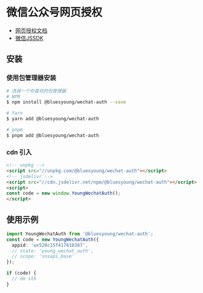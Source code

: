 # 微信公众号网页授权

- [网页授权文档](https://developers.weixin.qq.com/doc/offiaccount/OA_Web_Apps/Wechat_webpage_authorization.html)
- [微信JSSDK](https://developers.weixin.qq.com/doc/offiaccount/OA_Web_Apps/JS-SDK.html)

## 安装

### 使用包管理器安装

```bash
# 选择一个你喜欢的包管理器
# NPM
$ npm install @bluesyoung/wechat-auth --save

# Yarn
$ yarn add @bluesyoung/wechat-auth

# pnpm
$ pnpm add @bluesyoung/wechat-auth
```

### cdn 引入

```html
<!-- unpkg -->
<script src="//unpkg.com/@bluesyoung/wechat-auth"></script>
<!-- jsdelivr -->
<script src="//cdn.jsdelivr.net/npm/@bluesyoung/wechat-auth"></script>
<script>
const code = new window.YoungWechatAuth();
</script>
```

## 使用示例

```ts
import YoungWechatAuth from '@bluesyoung/wechat-auth';
const code = new YoungWechatAuth({
  appid: 'wx520c15f417810387',
  // state: 'young_wechat_auth',
  // scope: 'snsapi_base'
});

if (code) {
  // do sth
}
```